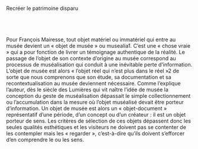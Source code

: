


​		
​		Recréer le patrimoine disparu
​	
​	
​		
​			
​				
​					Pour François Mairesse, tout objet matériel ou immatériel qui entre au musée devient
un « objet de musée » ou musealia1. C’est une « chose vraie » qui a pour fonction de livrer un
témoignage authentique de la réalité. Le passage de l’objet de son contexte d’origine au musée
correspond au processus de muséalisation qui conduit à une inévitable perte d’information.
L’objet de musée est alors « l’objet réel qui n’est plus dans le réel »2 de sorte que nous
comprenons que son étude, sa documentation et sa recontextualisation au musée deviennent
nécessaire. Comme l’explique l’auteur, dès le siècle des Lumières qui vit naître l’idée de musée
la conception du geste de muséalisation dépassait le simple collectionnement ou l’accumulation
dans la mesure où l’objet muséalisé devait être porteur d’information. Un objet de musée est
alors un « objet-document » représentatif d’une période, d’un concept ou d’un créateur : il est
un objet porteur de sens. Les critères de sélection de ces objets dépassent donc les seules qualités
esthétiques et les visiteurs ne doivent pas se contenter de les contempler mais les « regarder »,
c’est-à-dire qu’ils doivent s’efforcer d’en comprendre le ou les sens.


​			
​		
​	
